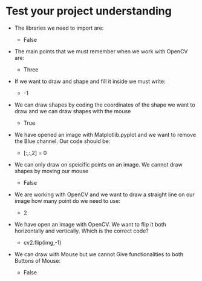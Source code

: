 
# Test your project understanding

-  The libraries we need to import are:

    - False

- The main points that we must remember when we work with OpenCV are:

    - Three

- If we want to draw and shape and fill it inside we must write:

    - -1 

- We can draw shapes by coding the coordinates of the shape we want to draw and we can draw shapes with the mouse

    - True

- We have opened an image with Matplotlib.pyplot and we want to remove the Blue channel. Our code should be:

    - [:,:,2] = 0 

- We can only draw on speicific points on an image. We cannot draw shapes by moving our mouse

    - False

- We are working with OpenCV and we want to draw a straight line on our image how many point do we need to use: 

    - 2

- We have open an image with OpenCV. We want to flip it both horizontally and vertically. Which is the correct code? 

    - cv2.flip(img,-1)

- We can draw with Mouse but we cannot Give functionalities to both Buttons of Mouse:
    - False